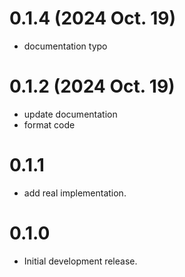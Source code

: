# 0.1.4 (2024 Oct. 19)

* documentation typo

# 0.1.2 (2024 Oct. 19)

* update documentation
* format code

# 0.1.1

* add real implementation.

# 0.1.0

* Initial development release.
